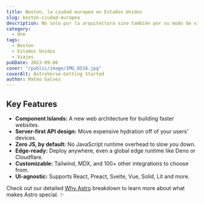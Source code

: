 ```yaml
---
title: Boston, la ciudad europea en Estados Unidos
slug: boston-ciudad-europea
description: No solo por la arquitectura sino también por su modo de vida.
category:
  - One
tags:
  - Boston
  - Estados Unidos
  - Viajes
pubDate: 2023-09-06
cover: "/public/image/IMG_8516.jpg"
coverAlt: AstroVerse-Getting Started
author: Mateo Galvez
---
```


## Key Features

- **Component Islands:** A new web architecture for building faster websites.
- **Server-first API design:** Move expensive hydration off of your users' devices.
- **Zero JS, by default:** No JavaScript runtime overhead to slow you down.
- **Edge-ready:** Deploy anywhere, even a global edge runtime like Deno or Cloudflare.
- **Customizable:** Tailwind, MDX, and 100+ other integrations to choose from.
- **UI-agnostic:** Supports React, Preact, Svelte, Vue, Solid, Lit and more.

Check out our detailed [Why Astro](/en/concepts/why-astro/) breakdown to learn more about what makes Astro special. ✨
